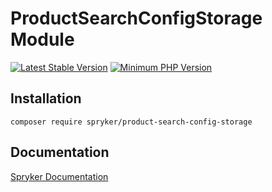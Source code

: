 # ProductSearchConfigStorage Module
[![Latest Stable Version](https://poser.pugx.org/spryker/product-search-config-storage/v/stable.svg)](https://packagist.org/packages/spryker/product-search-config-storage)
[![Minimum PHP Version](https://img.shields.io/badge/php-%3E%3D%207.3-8892BF.svg)](https://php.net/)

## Installation

```
composer require spryker/product-search-config-storage
```

## Documentation

[Spryker Documentation](https://spryker.github.io)
